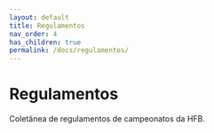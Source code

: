 ```yaml
---
layout: default
title: Regulamentos
nav_order: 4
has_children: true
permalink: /docs/regulamentos/
---
```

# Regulamentos
Coletânea de regulamentos de campeonatos da HFB.